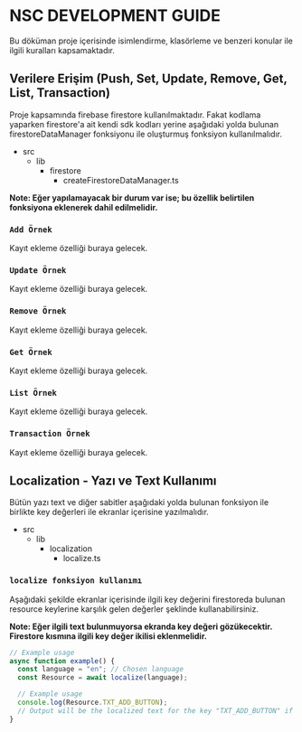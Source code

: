 # NSC DEVELOPMENT GUIDE

Bu döküman proje içerisinde isimlendirme, klasörleme ve benzeri konular ile ilgili kuralları kapsamaktadır.

## Verilere Erişim (Push, Set, Update, Remove, Get, List, Transaction)

Proje kapsamında firebase firestore kullanılmaktadır. Fakat kodlama yaparken firestore'a ait kendi sdk kodları yerine  aşağıdaki yolda bulunan firestoreDataManager fonksiyonu ile oluşturmuş fonksiyon kullanılmalıdır. 

- src
    - lib
        - firestore
            - createFirestoreDataManager.ts

**Note: Eğer yapılamayacak bir durum var ise; bu özellik belirtilen fonksiyona eklenerek dahil edilmelidir.**

### `Add Örnek`

Kayıt ekleme özelliği buraya gelecek.

### `Update Örnek`

Kayıt ekleme özelliği buraya gelecek.

### `Remove Örnek`

Kayıt ekleme özelliği buraya gelecek.

### `Get Örnek`

Kayıt ekleme özelliği buraya gelecek.

### `List Örnek`

Kayıt ekleme özelliği buraya gelecek.

### `Transaction Örnek`

Kayıt ekleme özelliği buraya gelecek.

## Localization - Yazı ve Text Kullanımı

Bütün yazı text ve diğer sabitler aşağıdaki yolda bulunan fonksiyon ile birlikte key değerleri ile ekranlar içerisine yazılmalıdır.

- src
    - lib
        - localization
            - localize.ts


### `localize fonksiyon kullanımı`

Aşağıdaki şekilde ekranlar içerisinde ilgili key değerini firestoreda bulunan resource keylerine karşılık gelen değerler şeklinde kullanabilirsiniz.

**Note: Eğer ilgili text bulunmuyorsa ekranda key değeri gözükecektir. Firestore kısmına ilgili key değer ikilisi eklenmelidir.**

```typescript
// Example usage
async function example() {
  const language = "en"; // Chosen language
  const Resource = await localize(language);

  // Example usage
  console.log(Resource.TXT_ADD_BUTTON);   
  // Output will be the localized text for the key "TXT_ADD_BUTTON" if available, otherwise "TXT_ADD_BUTTON" itself
}
```


